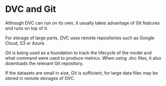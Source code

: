 # DVC and Git

Although DVC can run on its own, it usually takes advantage of Git features and runs on top of it. 

For storage of large parts, DVC uses remote repositories such as Google Cloud, S3 or Azure. 

Git is being used as a foundation to track the lifecycle of the model and what command were used to produce metrics. When using .dvc files, it also downloads the relevant Git repository.

If the datasets are small in size, Git is sufficient, for large data files may be stored in remote storages of DVC.
